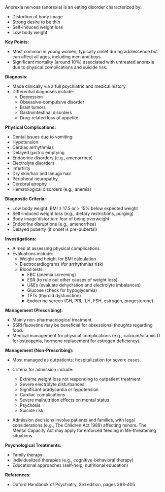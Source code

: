 Anorexia nervosa (anorexia) is an eating disorder characterized by:

- Distortion of body image
- Strong desire to be thin
- Self-induced weight loss
- Low body weight

**Key Points:**

- Most common in young women, typically onset during adolescence but can affect all ages, including men and boys.
- Significant mortality (around 10%) associated with untreated anorexia due to physical complications and suicide risk.
  
**Diagnosis:**

- Made clinically via a full psychiatric and medical history.
- Differential diagnoses include:
  - Depression
  - Obsessive-compulsive disorder
  - Brain tumors
  - Gastrointestinal disorders
  - Drug-related loss of appetite

**Physical Complications:**
- Dental issues due to vomiting
- Hypotension
- Cardiac arrhythmias
- Delayed gastric emptying
- Endocrine disorders (e.g., amenorrhea)
- Electrolyte disorders
- Infertility
- Dry skin/hair and lanugo hair
- Peripheral neuropathy
- Cerebral atrophy
- Hematological disorders (e.g., anemia)

**Diagnostic Criteria:**
- Low body weight: BMI ≤ 17.5 or > 15% below expected weight
- Self-induced weight loss (e.g., dietary restrictions, purging)
- Body image distortion: fear of being overweight
- Endocrine disruptions (e.g., amenorrhea)
- Delayed puberty (if onset is pre-pubertal)

**Investigations:**
- Aimed at assessing physical complications.
- Evaluations include:
  - Weight and height for BMI calculation
  - Electrocardiograms (for arrhythmias risk)
  - Blood tests:
    - FBC (anemia screening)
    - ESR (to rule out other causes of weight loss)
    - U&Es (evaluate dehydration and electrolyte imbalances)
    - Glucose (check for hypoglycemia)
    - TFTs (thyroid dysfunction)
    - Endocrine screen (GH, PRL, LH, FSH, estrogen, progesterone)

**Management (Prescribing):**
- Mainly non-pharmacological treatment.
- SSRI fluoxetine may be beneficial for obsessional thoughts regarding food.
- Medical management for physical complications (e.g., calcium/vitamin D for osteopenia, hormone replacement for estrogen deficiency).

**Management (Non-Prescribing):**
- Most managed as outpatients; hospitalization for severe cases.
- Criteria for admission include:
  - Extreme weight loss not responding to outpatient treatment
  - Severe electrolyte disturbances
  - Significant bradycardia or hypotension
  - Cardiac complications
  - Severe malnutrition effects on mental status
  - Psychosis
  - Suicide risk
  
- Admission decisions involve patients and families, with legal considerations (e.g., The Children Act 1989) affecting minors. The Mental Capacity Act may apply for enforced feeding in life-threatening situations.

**Psychological Treatments:**
- Family therapy
- Individualized therapies (e.g., cognitive-behavioral therapy)
- Educational approaches (self-help, nutritional education)

**References:**
- Oxford Handbook of Psychiatry, 3rd edition, pages 398-405